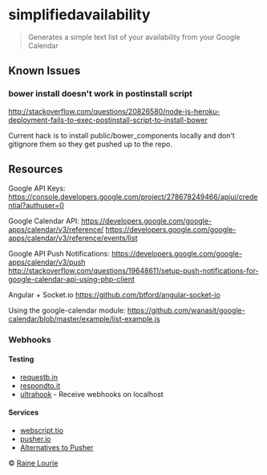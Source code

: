 # simplifiedavailability

> Generates a simple text list of your availability from your Google Calendar

## Known Issues

### bower install doesn't work in postinstall script
http://stackoverflow.com/questions/20826580/node-js-heroku-deployment-fails-to-exec-postinstall-script-to-install-bower

Current hack is to install public/bower_components locally and don't gitignore them so they get pushed up to the repo.


## Resources

Google API Keys:
https://console.developers.google.com/project/278678249466/apiui/credential?authuser=0

Google Calendar API:
https://developers.google.com/google-apps/calendar/v3/reference/
https://developers.google.com/google-apps/calendar/v3/reference/events/list

Google API Push Notifications:
https://developers.google.com/google-apps/calendar/v3/push
http://stackoverflow.com/questions/19648611/setup-push-notifications-for-google-calendar-api-using-php-client

Angular + Socket.io
https://github.com/btford/angular-socket-io

Using the google-calendar module:
https://github.com/wanasit/google-calendar/blob/master/example/list-example.js

### Webhooks

#### Testing
- [requestb.in](http://requestb.in)
- [respondto.it](http://respondto.it/)
- [ultrahook](http://www.ultrahook.com/) - Receive webhooks on localhost

#### Services
- [webscript.tio](https://www.webscript.io/)
- [pusher.io](http://pusher.com/)
- [Alternatives to Pusher](http://www.quora.com/What-are-alternatives-to-pusher-com)

© [Raine Lourie](https://github.com/metaraine)
